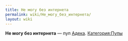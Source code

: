 ```yaml
---
title: Не могу без интернета
permalink: wiki/Не_могу_без_интернета/
layout: wiki
---
```


**Не могу без интернета** — пуп [Адека](/wiki/Adeq "wikilink").
[Категория:Пупы](Категория:Пупы "wikilink")
